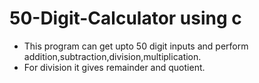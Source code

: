 # 50-Digit-Calculator using c
* This program can get upto 50 digit inputs and perform addition,subtraction,division,multiplication.
* For division it gives remainder and quotient.
